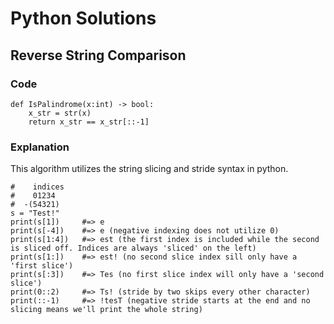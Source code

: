 # Python Solutions

## Reverse String Comparison

### Code
```python3
def IsPalindrome(x:int) -> bool:
    x_str = str(x)
    return x_str == x_str[::-1]
```

### Explanation

This algorithm utilizes the string slicing and stride syntax in python.

```python3
#    indices
#    01234
#  -(54321) 
s = "Test!"
print(s[1])     #=> e
print(s[-4])    #=> e (negative indexing does not utilize 0)
print(s[1:4])   #=> est (the first index is included while the second is sliced off. Indices are always 'sliced' on the left)
print(s[1:])    #=> est! (no second slice index sill only have a 'first slice')
print(s[:3])    #=> Tes (no first slice index will only have a 'second slice')
print(0::2)     #=> Ts! (stride by two skips every other character)
print(::-1)     #=> !tesT (negative stride starts at the end and no slicing means we'll print the whole string)

```
